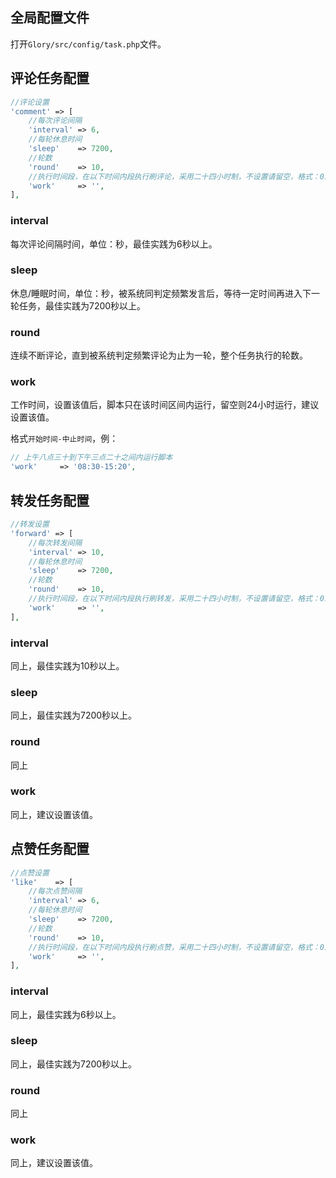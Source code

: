 ## 全局配置文件

打开`Glory/src/config/task.php`文件。

## 评论任务配置

```php
//评论设置
'comment' => [
    //每次评论间隔
    'interval' => 6,
    //每轮休息时间
    'sleep'    => 7200,
    //轮数
    'round'    => 10,
    //执行时间段，在以下时间内段执行刷评论，采用二十四小时制，不设置请留空，格式：01:30-08:10，表示凌晨一点二十到早上八点一十刷评论
    'work'     => '',
],
```

### interval

每次评论间隔时间，单位：秒，最佳实践为6秒以上。

### sleep

休息/睡眠时间，单位：秒，被系统同判定频繁发言后，等待一定时间再进入下一轮任务，最佳实践为7200秒以上。

### round

连续不断评论，直到被系统判定频繁评论为止为一轮，整个任务执行的轮数。

### work

工作时间，设置该值后，脚本只在该时间区间内运行，留空则24小时运行，建议设置该值。

格式`开始时间-中止时间`，例：

```php
// 上午八点三十到下午三点二十之间内运行脚本
'work'     => '08:30-15:20',
```

## 转发任务配置

```php
//转发设置
'forward' => [
    //每次转发间隔
    'interval' => 10,
    //每轮休息时间
    'sleep'    => 7200,
    //轮数
    'round'    => 10,
    //执行时间段，在以下时间内段执行刷转发，采用二十四小时制，不设置请留空，格式：01:30-08:10，表示凌晨一点二十到早上八点一十刷转发
    'work'     => '',
],
```

### interval

同上，最佳实践为10秒以上。

### sleep

同上，最佳实践为7200秒以上。

### round

同上

### work

同上，建议设置该值。

## 点赞任务配置

```php
//点赞设置
'like'    => [
    //每次点赞间隔
    'interval' => 6,
    //每轮休息时间
    'sleep'    => 7200,
    //轮数
    'round'    => 10,
    //执行时间段，在以下时间内段执行刷点赞，采用二十四小时制，不设置请留空，格式：01:30-08:10，表示凌晨一点二十到早上八点一十刷点赞
    'work'     => '',
],
```

### interval

同上，最佳实践为6秒以上。

### sleep

同上，最佳实践为7200秒以上。

### round

同上

### work

同上，建议设置该值。